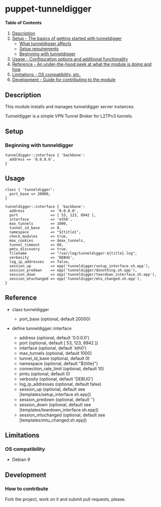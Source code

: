 # puppet-tunneldigger

#### Table of Contents

1. [Description](#description)
1. [Setup - The basics of getting started with tunneldigger](#setup)
    * [What tunneldigger affects](#what-tunneldigger-affects)
    * [Setup requirements](#setup-requirements)
    * [Beginning with tunneldigger](#beginning-with-tunneldigger)
1. [Usage - Configuration options and additional functionality](#usage)
1. [Reference - An under-the-hood peek at what the module is doing and how](#reference)
1. [Limitations - OS compatibility, etc.](#limitations)
1. [Development - Guide for contributing to the module](#development)

## Description

This module installs and manages tunneldigger server instances.

Tunneldigger is a simple VPN Tunnel Broker for L2TPv3 tunnels.

## Setup

### Beginning with tunneldigger

```puppet
tunneldigger::interface { 'backbone':
  address => '0.0.0.0',
}
```

## Usage

```puppet
class { 'tunneldigger':
  port_base => 20000,
}

tunneldigger::interface { 'backbone':
  address            => '0.0.0.0',
  port               => [ 53, 123, 8942 ],
  interface          => 'eth0',
  max_tunnels        => 1000,
  tunnel_id_base     => 0,
  namespace          => "${title}",
  check_modules      => true,
  max_cookies        => $max_tunnels,
  tunnel_timeout     => 60,
  pmtu_discovery     => true,
  filename           => "/var/log/tunneldigger-${title}.log",
  verbosity          => 'DEBUG',
  log_ip_addresses   => false,
  session_up         => epp('tunneldigger/setup_interface.sh.epp'),
  session_predown    => epp('tunneldigger/donothing.sh.epp'),
  session_down       => epp('tunneldigger/teardown_interface.sh.epp'),
  session_mtuchanged => epp('tunneldigger/mtu_changed.sh.epp'),
}
```

## Reference

* class tunneldigger
  * port_base (optional, default 20000)

* define tunneldigger::interface
  * address (optional, default '0.0.0.0')
  * port (optional, default [ 53, 123, 8942 ])
  * interface (optional, default 'eth0')
  * max\_tunnels (optional, default 1000)
  * tunnel\_id\_base (optional, default 0)
  * namespace (optional, default "${title}")
  * connection\_rate\_limit (optional, default 10)
  * pmtu (optional, default 0)
  * verbosity (optional, default 'DEBUG')
  * log\_ip\_addresses (optional, default false)
  * session\_up (optional, default see [templates/setup_interface.sh.epp])
  * session\_predown (optional, default '')
  * session\_down (optional, default see [templates/teardown_interface.sh.epp])
  * session\_mtuchanged (optional, default see [templates/mtu_changed.sh.epp])

## Limitations

### OS compatibility
* Debian 9

## Development

### How to contribute
Fork the project, work on it and submit pull requests, please.

